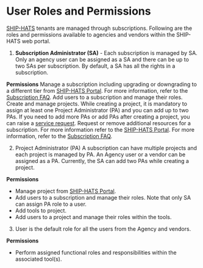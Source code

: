 # User Roles and Permissions
 
 [SHIP-HATS](https://www.developer.tech.gov.sg/singapore-government-tech-stack/toolchain/overview.html) tenants are managed through subscriptions. Following are the roles and permissions available to agencies and vendors within the SHIP-HATS web portal.
 
1. **Subscription Administrator (SA)** - Each subscription is managed by SA. Only an agency user can be assigned as a SA and there can be up to two SAs per subscription. By default, a SA has all the rights in a subscription.
 
**Permissions**
Manage a subscription including upgrading or downgrading to a different tier from <a href="https://www.ship.gov.sg/">SHIP-HATS Portal</a>. For more information, refer to the <a href="https://www.developer.tech.gov.sg/singapore-government-tech-stack/toolchain/subscriptions">Subscription FAQ</a>.
Add users to a subscription and manage their roles.
Create and manage projects. While creating a project, it is mandatory to assign at least one Project Administrator (PA) and you can add up to two PAs. If you need to add more PAs or add PAs after creating a project, you can raise a <a href="https://jira.ship.gov.sg/servicedesk/customer/portal/11">service request</a>.
Request or remove additional resources for a subscription. For more information refer to the <a href="https://www.ship.gov.sg/">SHIP-HATS Portal</a>. For more information, refer to the <a href="https://www.developer.tech.gov.sg/singapore-government-tech-stack/toolchain/subscriptions">Subscription FAQ</a>.
 
 
2. Project Administrator (PA) A subscription can have multiple projects and each project is managed by PA. An Agency user or a vendor can be assigned as a PA. Currently, the SA can add two PAs while creating a project.
 
**Permissions**
- Manage project from <a href="https://www.ship.gov.sg/">SHIP-HATS Portal</a>.
- Add users to a subscription and manage their roles. Note that only SA can assign PA role to a user.
- Add tools to project.
- Add users to a project and manage their roles within the tools.
 
3. User is the default role for all the users from the Agency and vendors.
 
**Permissions**
- Perform assigned functional roles and responsibilities within the associated tool(s).
